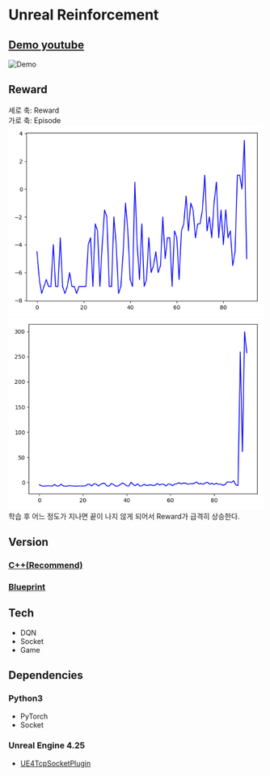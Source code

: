 # Unreal Reinforcement

## [Demo youtube](https://www.youtube.com/watch?v=9NzTpVfRoCg)
![Demo](img/Demo.gif)  
## Reward
세로 축: Reward  
가로 축: Episode   
![Reward1](img/reward1.png)  
![Reward2](img/reward2.png)  
학습 후 어느 정도가 지나면 끝이 나지 않게 되어서 Reward가 급격히 상승한다.  
## Version
### [C++(Recommend)](https://github.com/SHSongs/UnrealReinforcement/tree/cpp)  
### [Blueprint](https://github.com/SHSongs/UnrealReinforcement/tree/blueprint)

## Tech
- DQN  
- Socket  
- Game  
## Dependencies
### Python3
- PyTorch
- Socket
### Unreal Engine 4.25
- [UE4TcpSocketPlugin](https://unrealengine.com/marketplace/en-US/product/tcp-socket-plugin)